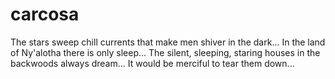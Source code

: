 # carcosa
The stars sweep chill currents that make men shiver in the dark...
In the land of Ny'alotha there is only sleep...
The silent, sleeping, staring houses in the backwoods always dream... It would be merciful to tear them down...
